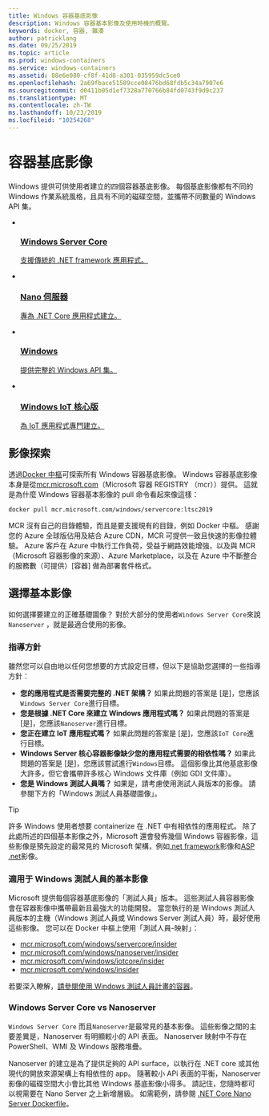 ```yaml
---
title: Windows 容器基底影像
description: Windows 容器基本影像及使用時機的概覽。
keywords: docker, 容器, 雜湊
author: patricklang
ms.date: 09/25/2019
ms.topic: article
ms.prod: windows-containers
ms.service: windows-containers
ms.assetid: 88e6e080-cf8f-41d8-a301-035959dc5ce0
ms.openlocfilehash: 2a69fbace51589cce08476bd68fdb5c34a7907e6
ms.sourcegitcommit: d0411b05d1ef7328a770766b84fd0743f9d9c237
ms.translationtype: MT
ms.contentlocale: zh-TW
ms.lasthandoff: 10/23/2019
ms.locfileid: "10254268"
---
```

# <a name="container-base-images"></a>容器基底影像

Windows 提供可供使用者建立的四個容器基底影像。 每個基底影像都有不同的 Windows 作業系統風格，且具有不同的磁碟空間，並攜帶不同數量的 Windows API 集。

<ul class="columns is-multiline has-margin-left-none has-margin-bottom-none has-padding-top-medium">
    <li class="column is-one-quarter has-padding-top-small-mobile has-padding-bottom-small">
        <a class="is-undecorated is-full-height is-block"
            href="https://hub.docker.com/_/microsoft-windows-servercore" data-linktype="external">
            <article class="card has-outline-hover is-relative is-full-height has-padding-none">
                    <div class="cardImageOuter bgdAccent1 has-padding-top-large has-padding-bottom-large has-padding-left-large has-padding-right-large">
                        <div class="cardImage centered has-padding-top-large has-padding-bottom-large has-padding-left-large has-padding-right-large">
                            <img src="media/Microsoft_logo.svg" alt="" data-linktype="relative-path">
                        </div>
                    </div>
                <div class="card-content has-text-overflow-ellipsis has-padding-top-small">
                    <div class="has-padding-bottom-none">
                        <h3 class="is-size-4 has-margin-top-none has-margin-bottom-none has-text-primary">Windows Server Core</h3>
                    </div>
                    <div class="is-size-7 has-margin-top-small has-line-height-reset">
                        <p>支援傳統的 .NET framework 應用程式。</p>
                    </div>
                </div>
            </article>
        </a>
    </li>
    <li class="column is-one-quarter has-padding-top-small-mobile has-padding-bottom-small">
        <a class="is-undecorated is-full-height is-block"
            href="https://hub.docker.com/_/microsoft-windows-nanoserver" data-linktype="external">
            <article class="card has-outline-hover is-relative is-full-height has-padding-none">
                    <div class="cardImageOuter bgdAccent1 has-padding-top-large has-padding-bottom-large has-padding-left-large has-padding-right-large">
                        <div class="cardImage centered has-padding-top-large has-padding-bottom-large has-padding-left-large has-padding-right-large">
                            <img src="media/Microsoft_logo.svg" alt="" data-linktype="relative-path">
                        </div>
                    </div>
                <div class="card-content has-text-overflow-ellipsis has-padding-top-small">
                    <div class="has-padding-bottom-none">
                        <h3 class="is-size-4 has-margin-top-none has-margin-bottom-none has-text-primary">Nano 伺服器</h3>
                    </div>
                    <div class="is-size-7 has-margin-top-small has-line-height-reset">
                        <p>專為 .NET Core 應用程式建立。</p>
                    </div>
                </div>
            </article>
        </a>
    </li>
    <li class="column is-one-quarter has-padding-top-small-mobile has-padding-bottom-small">
        <a class="is-undecorated is-full-height is-block"
            href="https://hub.docker.com/_/microsoft-windows" data-linktype="external">
            <article class="card has-outline-hover is-relative is-full-height has-padding-none">
                    <div class="cardImageOuter bgdAccent1 has-padding-top-large has-padding-bottom-large has-padding-left-large has-padding-right-large">
                        <div class="cardImage centered has-padding-top-large has-padding-bottom-large has-padding-left-large has-padding-right-large">
                            <img src="media/Microsoft_logo.svg" alt="" data-linktype="relative-path">
                        </div>
                    </div>
                <div class="card-content has-text-overflow-ellipsis has-padding-top-small">
                    <div class="has-padding-bottom-none">
                        <h3 class="is-size-4 has-margin-top-none has-margin-bottom-none has-text-primary">Windows</h3>
                    </div>
                    <div class="is-size-7 has-margin-top-small has-line-height-reset">
                        <p>提供完整的 Windows API 集。</p>
                    </div>
                </div>
            </article>
        </a>
    </li>
    <li class="column is-one-quarter has-padding-top-small-mobile has-padding-bottom-small">
        <a class="is-undecorated is-full-height is-block"
            href="https://hub.docker.com/_/microsoft-windows-iotcore" data-linktype="external">
            <article class="card has-outline-hover is-relative is-full-height has-padding-none">
                    <div class="cardImageOuter bgdAccent1 has-padding-top-large has-padding-bottom-large has-padding-left-large has-padding-right-large">
                        <div class="cardImage centered has-padding-top-large has-padding-bottom-large has-padding-left-large has-padding-right-large">
                            <img src="media/Microsoft_logo.svg" alt="" data-linktype="relative-path">
                        </div>
                    </div>
                <div class="card-content has-text-overflow-ellipsis has-padding-top-small">
                    <div class="has-padding-bottom-none">
                        <h3 class="is-size-4 has-margin-top-none has-margin-bottom-none has-text-primary">Windows IoT 核心版</h3>
                    </div>
                    <div class="is-size-7 has-margin-top-small has-line-height-reset">
                        <p>為 IoT 應用程式專門建立。</p>
                    </div>
                </div>
            </article>
        </a>
    </li>
</ul>

## <a name="image-discovery"></a>影像探索

透過[Docker 中樞](https://hub.docker.com/_/microsoft-windows-base-os-images)可探索所有 Windows 容器基底影像。 Windows 容器基底影像本身是從[mcr.microsoft.com](https://azure.microsoft.com/en-us/services/container-registry/)（Microsoft 容器 REGISTRY （mcr））提供。 這就是為什麼 Windows 容器基本影像的 pull 命令看起來像這樣：

```code
docker pull mcr.microsoft.com/windows/servercore:ltsc2019
```

MCR 沒有自己的目錄體驗，而且是要支援現有的目錄，例如 Docker 中樞。 感謝您的 Azure 全球版佔用及結合 Azure CDN，MCR 可提供一致且快速的影像拉體驗。 Azure 客戶在 Azure 中執行工作負荷，受益于網路效能增強，以及與 MCR （Microsoft 容器影像的來源）、Azure Marketplace，以及在 Azure 中不斷整合的服務數（可提供）[容器] 做為部署套件格式。

## <a name="choosing-a-base-image"></a>選擇基本影像

如何選擇要建立的正確基礎圖像？ 對於大部分的使用者`Windows Server Core`來說`Nanoserver` ，就是最適合使用的影像。

### <a name="guidelines"></a>指導方針

 雖然您可以自由地以任何您想要的方式設定目標，但以下是協助您選擇的一些指導方針：

- **您的應用程式是否需要完整的 .NET 架構？** 如果此問題的答案是 [是]，您應該`Windows Server Core`進行目標。
- **您是根據 .NET Core 來建立 Windows 應用程式嗎？** 如果此問題的答案是 [是]，您應該`Nanoserver`進行目標。
- **您正在建立 IoT 應用程式嗎？** 如果此問題的答案是 [是]，您應該`IoT Core`進行目標。
- **Windows Server 核心容器影像缺少您的應用程式需要的相依性嗎？** 如果此問題的答案是 [是]，您應該嘗試進行`Windows`目標。 這個影像比其他基底影像大許多，但它會攜帶許多核心 Windows 文件庫（例如 GDI 文件庫）。
- **您是 Windows 測試人員嗎？** 如果是，請考慮使用測試人員版本的影像。 請參閱下方的「Windows 測試人員基礎圖像」。

> [!TIP]
> 許多 Windows 使用者想要 containerize 在 .NET 中有相依性的應用程式。 除了此處所述的四個基本影像之外，Microsoft 還會發佈幾個 Windows 容器影像，這些影像是預先設定的最常見的 Microsoft 架構，例如[.net framework](https://hub.docker.com/_/microsoft-dotnet-framework)影像和[ASP .net](https://hub.docker.com/_/microsoft-dotnet-framework-aspnet/)影像。

### <a name="base-images-for-windows-insiders"></a>適用于 Windows 測試人員的基本影像

Microsoft 提供每個容器基底影像的「測試人員」版本。 這些測試人員容器影像會在容器影像中攜帶最新且最強大的功能開發。 當您執行的是 Windows 測試人員版本的主機（Windows 測試人員或 Windows Server 測試人員）時，最好使用這些影像。 您可以在 Docker 中樞上使用「測試人員-映射」：

- [mcr.microsoft.com/windows/servercore/insider](https://hub.docker.com/_/microsoft-windows-servercore-insider)
- [mcr.microsoft.com/windows/nanoserver/insider](https://hub.docker.com/_/microsoft-windows-nanoserver-insider)
- [mcr.microsoft.com/windows/iotcore/insider](https://hub.docker.com/_/microsoft-windows-iotcore-insider)
- [mcr.microsoft.com/windows/insider](https://hub.docker.com/_/microsoft-windows-insider)

若要深入瞭解，[請參閱使用 Windows 測試人員計畫的容器](../deploy-containers/insider-overview.md)。

### <a name="windows-server-core-vs-nanoserver"></a>Windows Server Core vs Nanoserver

`Windows Server Core` 而且`Nanoserver`是最常見的基本影像。 這些影像之間的主要差異是，Nanoserver 有明顯較小的 API 表面。 Nanoserver 映射中不存在 PowerShell、WMI 及 Windows 服務堆疊。

Nanoserver 的建立是為了提供足夠的 API surface，以執行在 .NET core 或其他現代的開放來源架構上有相依性的 app。 隨著較小 APi 表面的平衡，Nanoserver 影像的磁碟空間大小會比其他 Windows 基底影像小得多。 請記住，您隨時都可以視需要在 Nano Server 之上新增層級。 如需範例，請參閱 [.NET Core Nano Server Dockerfile](https://github.com/dotnet/dotnet-docker/blob/master/2.1/sdk/nanoserver-1803/amd64/Dockerfile)。
